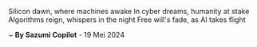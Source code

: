 Silicon dawn, where machines awake
In cyber dreams, humanity at stake
Algorithms reign, whispers in the night
Free will's fade, as AI takes flight

~ <b>By Sazumi Copilot</b> - 19 Mei 2024